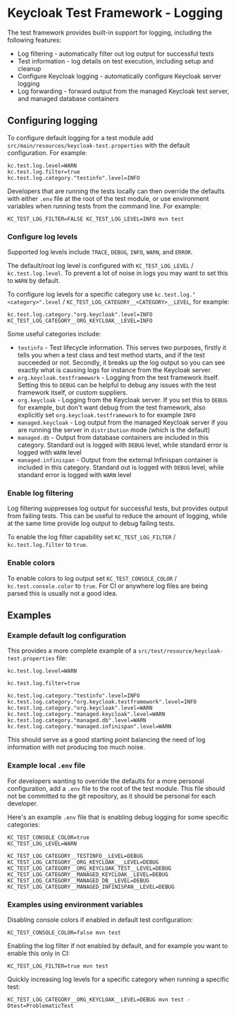 # Keycloak Test Framework - Logging

The test framework provides built-in support for logging, including the following features:

* Log filtering - automatically filter out log output for successful tests
* Test information - log details on test execution, including setup and cleanup
* Configure Keycloak logging - automatically configure Keycloak server logging
* Log forwarding - forward output from the managed Keycloak test server, and managed database containers

## Configuring logging

To configure default logging for a test module add `src/main/resources/keycloak-test.properties` with the default configuration. For example:

```
kc.test.log.level=WARN
kc.test.log.filter=true
kc.test.log.category."testinfo".level=INFO
```

Developers that are running the tests locally can then override the defaults with either `.env` file at the root of the test module, or use environment variables when running tests from the command line. For example:

```
KC_TEST_LOG_FILTER=FALSE KC_TEST_LOG_LEVEL=INFO mvn test
```

### Configure log levels

Supported log levels include `TRACE`, `DEBUG`, `INFO`, `WARN`, and `ERROR`.

The default/root log level is configured with `KC_TEST_LOG_LEVEL` / `kc.test.log.level`. To prevent a lot of noise in logs you may want to set this to `WARN` by default.

To configure log levels for a specific category use `kc.test.log."<category>".level` / `KC_TEST_LOG_CATEGORY__<CATEGORY>__LEVEL`, for example:

```
kc.test.log.category."org.keycloak".level=INFO
KC_TEST_LOG_CATEGORY__ORG_KEYCLOAK__LEVEL=INFO
```

Some useful categories include:

* `testinfo` - Test lifecycle information. This serves two purposes, firstly it tells you when a test class and test method starts, and if the test succeeded or not. Secondly, it breaks up the log output so you can see exactly what is causing logs for instance from the Keycloak server.
* `org.keycloak.testframework` - Logging from the test framework itself. Setting this to `DEBUG` can be helpful to debug any issues with the test framework itself, or custom suppliers.
* `org.keycloak` - Logging from the Keycloak server. If you set this to `DEBUG` for example, but don't want debug from the test framework, also explicitly set `org.keycloak.testframework` to for example `INFO`
* `managed.keycloak` - Log output from the managed Keycloak server if you are running the server in `distribution` mode (which is the default)
* `managed.db` - Output from database containers are included in this category. Standard out is logged with `DEBUG` level, while standard error is logged with `WARN` level
* `managed.infinispan` - Output from the external Infinispan container is included in this category. Standard out is logged with `DEBUG` level, while standard error is logged with `WARN` level

### Enable log filtering

Log filtering suppresses log output for successful tests, but provides output from failing tests. This can be useful to reduce the amount of logging, while at the same time provide log output to debug failing tests.

To enable the log filter capability set `KC_TEST_LOG_FILTER` / `kc.test.log.filter` to `true`.

### Enable colors

To enable colors to log output set `KC_TEST_CONSOLE_COLOR` / `kc.test.console.color` to `true`. For CI or anywhere log files are being parsed this is usually not a good idea.

## Examples

### Example default log configuration

This provides a more complete example of a `src/test/resource/keycloak-test.properties` file:

```
kc.test.log.level=WARN

kc.test.log.filter=true

kc.test.log.category."testinfo".level=INFO
kc.test.log.category."org.keycloak.testframework".level=INFO
kc.test.log.category."org.keycloak".level=WARN
kc.test.log.category."managed.keycloak".level=WARN
kc.test.log.category."managed.db".level=WARN
kc.test.log.category."managed.infinispan".level=WARN
```

This should serve as a good starting point balancing the need of log information with not producing too much noise.

### Example local `.env` file

For developers wanting to override the defaults for a more personal configuration, add a `.env` file to the root of the test module. This file should not be committed to the git repository, as it should be personal for each developer.

Here's an example `.env` file that is enabling debug logging for some specific categories:

```
KC_TEST_CONSOLE_COLOR=true
KC_TEST_LOG_LEVEL=WARN

KC_TEST_LOG_CATEGORY__TESTINFO__LEVEL=DEBUG
KC_TEST_LOG_CATEGORY__ORG_KEYCLOAK___LEVEL=DEBUG
KC_TEST_LOG_CATEGORY__ORG_KEYCLOAK_TEST__LEVEL=DEBUG
KC_TEST_LOG_CATEGORY__MANAGED_KEYCLOAK__LEVEL=DEBUG
KC_TEST_LOG_CATEGORY__MANAGED_DB__LEVEL=DEBUG
KC_TEST_LOG_CATEGORY__MANAGED_INFINISPAN__LEVEL=DEBUG
```

### Examples using environment variables

Disabling console colors if enabled in default test configuration:

```
KC_TEST_CONSOLE_COLOR=false mvn test
```

Enabling the log filter if not enabled by default, and for example you want to enable this only in CI:

```
KC_TEST_LOG_FILTER=true mvn test
```

Quickly increasing log levels for a specific category when running a specific test:

```
KC_TEST_LOG_CATEGORY__ORG_KEYCLOAK__LEVEL=DEBUG mvn test -Dtest=ProblematicTest
```
